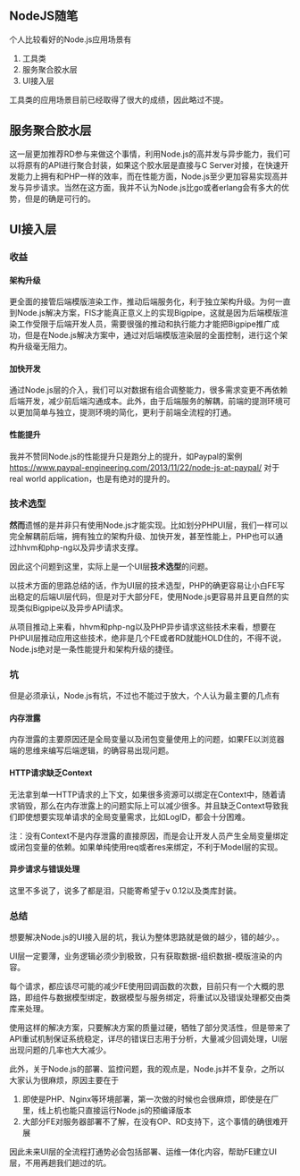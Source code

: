 NodeJS随笔
--------------------

个人比较看好的Node.js应用场景有

1. 工具类
2. 服务聚合胶水层
3. UI接入层

工具类的应用场景目前已经取得了很大的成绩，因此略过不提。

## 服务聚合胶水层

这一层更加推荐RD参与来做这个事情，利用Node.js的高并发与异步能力，我们可以将原有的API进行聚合封装，如果这个胶水层是直接与C Server对接，在快速开发能力上拥有和PHP一样的效率，而在性能方面，Node.js至少更加容易实现高并发与异步请求。当然在这方面，我并不认为Node.js比go或者erlang会有多大的优势，但是的确是可行的。

## UI接入层

### 收益

#### 架构升级

更全面的接管后端模版渲染工作，推动后端服务化，利于独立架构升级。为何一直到Node.js解决方案，FIS才能真正意义上的实现Bigpipe，这就是因为后端模版渲染工作受限于后端开发人员，需要很强的推动和执行能力才能把Bigpipe推广成功，但是在Node.js解决方案中，通过对后端模版渲染层的全面控制，进行这个架构升级毫无阻力。

#### 加快开发

通过Node.js层的介入，我们可以对数据有组合调整能力，很多需求变更不再依赖后端开发，减少前后端沟通成本。此外，由于后端服务的解耦，前端的提测环境可以更加简单与独立，提测环境的简化，更利于前端全流程的打通。

#### 性能提升

我并不赞同Node.js的性能提升只是跑分上的提升，如Paypal的案例 https://www.paypal-engineering.com/2013/11/22/node-js-at-paypal/ 对于real world application，也是有绝对的提升的。

### 技术选型

**然而**遗憾的是并非只有使用Node.js才能实现。比如划分PHPUI层，我们一样可以完全解耦前后端，拥有独立的架构升级、加快开发，甚至性能上，PHP也可以通过hhvm和php-ng以及异步请求支撑。

因此这个问题到这里，实际上是一个UI层**技术选型**的问题。

以技术方面的思路总结的话，作为UI层的技术选型，PHP的确更容易让小白FE写出稳定的后端UI层代码，但是对于大部分FE，使用Node.js更容易并且更自然的实现类似Bigpipe以及异步API请求。

从项目推动上来看，hhvm和php-ng以及PHP异步请求这些技术来看，想要在PHPUI层推动应用这些技术，绝非是几个FE或者RD就能HOLD住的，不得不说，Node.js绝对是一条性能提升和架构升级的捷径。

### 坑

但是必须承认，Node.js有坑，不过也不能过于放大，个人认为最主要的几点有

#### 内存泄露

内存泄露的主要原因还是全局变量以及闭包变量使用上的问题，如果FE以浏览器端的思维来编写后端逻辑，的确容易出现问题。

#### HTTP请求缺乏Context

无法拿到单一HTTP请求的上下文，如果很多资源可以绑定在Context中，随着请求销毁，那么在内存泄露上的问题实际上可以减少很多。并且缺乏Context导致我们即使想要实现单请求的全局变量需求，比如LogID，都会十分困难。

注：没有Context不是内存泄露的直接原因，而是会让开发人员产生全局变量绑定或闭包变量的依赖。如果单纯使用req或者res来绑定，不利于Model层的实现。

#### 异步请求与错误处理

这里不多说了，说多了都是泪，只能寄希望于v 0.12以及类库封装。

### 总结
 
想要解决Node.js的UI接入层的坑，我认为整体思路就是做的越少，错的越少。。

UI层一定要薄，业务逻辑必须少到极致，只有获取数据-组织数据-模版渲染的内容。

每个请求，都应该尽可能的减少FE使用回调函数的次数，目前只有一个大概的思路，即组件与数据模型绑定，数据模型与服务绑定，将重试以及错误处理都交由类库来处理。

使用这样的解决方案，只要解决方案的质量过硬，牺牲了部分灵活性，但是带来了API重试机制保证系统稳定，详尽的错误日志用于分析，大量减少回调处理，UI层出现问题的几率也大大减少。

此外，关于Node.js的部署、监控问题，我的观点是，Node.js并不复杂，之所以大家认为很麻烦，原因主要在于

1. 即使是PHP、Nginx等环境部署，第一次做的时候也会很麻烦，即使是在厂里，线上机也能只直接运行Node.js的预编译版本
2. 大部分FE对服务器部署不了解，在没有OP、RD支持下，这个事情的确很难开展

因此未来UI层的全流程打通势必会包括部署、运维一体化内容，帮助FE建立UI层，不用再趟我们趟过的坑。
